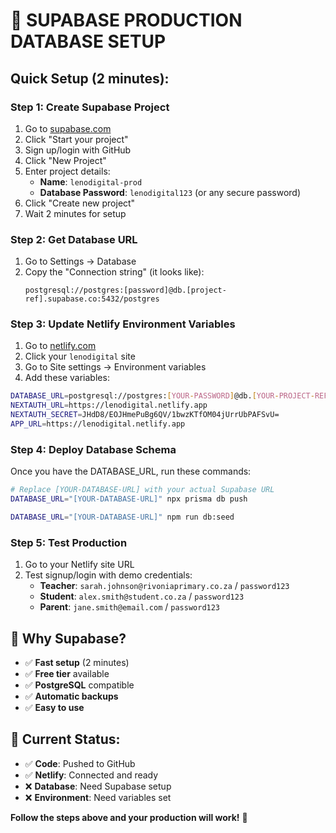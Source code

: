 # 🚀 SUPABASE PRODUCTION DATABASE SETUP

## Quick Setup (2 minutes):

### Step 1: Create Supabase Project
1. Go to [supabase.com](https://supabase.com)
2. Click "Start your project"
3. Sign up/login with GitHub
4. Click "New Project"
5. Enter project details:
   - **Name**: `lenodigital-prod`
   - **Database Password**: `lenodigital123` (or any secure password)
6. Click "Create new project"
7. Wait 2 minutes for setup

### Step 2: Get Database URL
1. Go to Settings → Database
2. Copy the "Connection string" (it looks like):
   ```
   postgresql://postgres:[password]@db.[project-ref].supabase.co:5432/postgres
   ```

### Step 3: Update Netlify Environment Variables
1. Go to [netlify.com](https://netlify.com)
2. Click your `lenodigital` site
3. Go to Site settings → Environment variables
4. Add these variables:

```bash
DATABASE_URL=postgresql://postgres:[YOUR-PASSWORD]@db.[YOUR-PROJECT-REF].supabase.co:5432/postgres
NEXTAUTH_URL=https://lenodigital.netlify.app
NEXTAUTH_SECRET=JHdD8/EOJHmePuBg6QV/1bwzKTfOM04jUrrUbPAFSvU=
APP_URL=https://lenodigital.netlify.app
```

### Step 4: Deploy Database Schema
Once you have the DATABASE_URL, run these commands:

```bash
# Replace [YOUR-DATABASE-URL] with your actual Supabase URL
DATABASE_URL="[YOUR-DATABASE-URL]" npx prisma db push

DATABASE_URL="[YOUR-DATABASE-URL]" npm run db:seed
```

### Step 5: Test Production
1. Go to your Netlify site URL
2. Test signup/login with demo credentials:
   - **Teacher**: `sarah.johnson@rivoniaprimary.co.za` / `password123`
   - **Student**: `alex.smith@student.co.za` / `password123`
   - **Parent**: `jane.smith@email.com` / `password123`

## 🎯 Why Supabase?
- ✅ **Fast setup** (2 minutes)
- ✅ **Free tier** available
- ✅ **PostgreSQL** compatible
- ✅ **Automatic backups**
- ✅ **Easy to use**

## 🚨 Current Status:
- ✅ **Code**: Pushed to GitHub
- ✅ **Netlify**: Connected and ready
- ❌ **Database**: Need Supabase setup
- ❌ **Environment**: Need variables set

**Follow the steps above and your production will work!** 🚀
